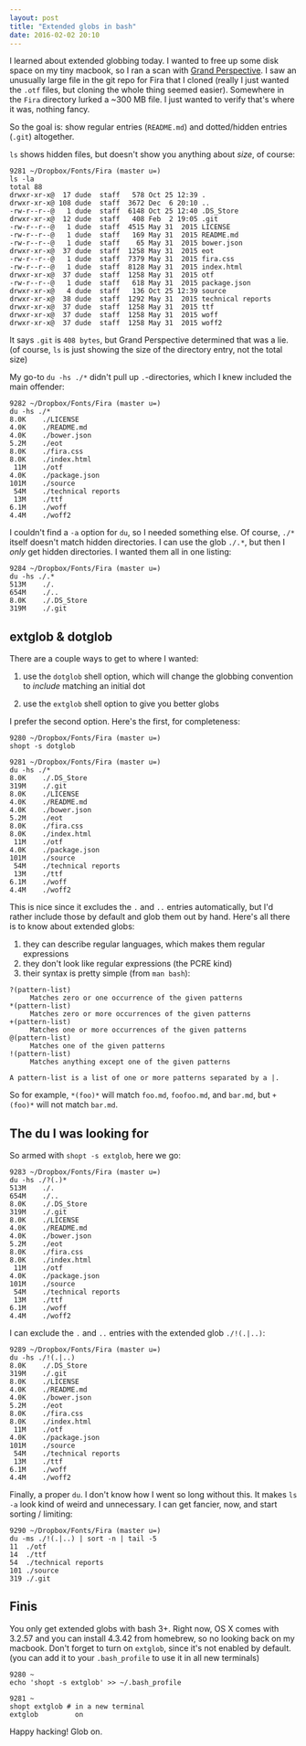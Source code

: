 ```yaml
---
layout: post
title: "Extended globs in bash"
date: 2016-02-02 20:10
---
```


I learned about extended globbing today.  I wanted to free up some disk space on my tiny macbook, so I ran a scan with [Grand Perspective](https://en.wikipedia.org/wiki/GrandPerspective).  I saw an unusually large file in the git repo for Fira that I cloned (really I just wanted the `.otf` files, but cloning the whole thing seemed easier).  Somewhere in the `Fira` directory lurked a ~300 MB file.  I just wanted to verify that's where it was, nothing fancy.

So the goal is: show regular entries (`README.md`) and dotted/hidden entries (`.git`) altogether.

`ls` shows hidden files, but doesn't show you anything about *size*, of course:

```text
9281 ~/Dropbox/Fonts/Fira (master u=)
ls -la
total 88
drwxr-xr-x@  17 dude  staff   578 Oct 25 12:39 .
drwxr-xr-x@ 108 dude  staff  3672 Dec  6 20:10 ..
-rw-r--r--@   1 dude  staff  6148 Oct 25 12:40 .DS_Store
drwxr-xr-x@  12 dude  staff   408 Feb  2 19:05 .git
-rw-r--r--@   1 dude  staff  4515 May 31  2015 LICENSE
-rw-r--r--@   1 dude  staff   169 May 31  2015 README.md
-rw-r--r--@   1 dude  staff    65 May 31  2015 bower.json
drwxr-xr-x@  37 dude  staff  1258 May 31  2015 eot
-rw-r--r--@   1 dude  staff  7379 May 31  2015 fira.css
-rw-r--r--@   1 dude  staff  8128 May 31  2015 index.html
drwxr-xr-x@  37 dude  staff  1258 May 31  2015 otf
-rw-r--r--@   1 dude  staff   618 May 31  2015 package.json
drwxr-xr-x@   4 dude  staff   136 Oct 25 12:39 source
drwxr-xr-x@  38 dude  staff  1292 May 31  2015 technical reports
drwxr-xr-x@  37 dude  staff  1258 May 31  2015 ttf
drwxr-xr-x@  37 dude  staff  1258 May 31  2015 woff
drwxr-xr-x@  37 dude  staff  1258 May 31  2015 woff2
```

It says `.git` is `408 bytes`, but Grand Perspective determined that was a lie. (of course, `ls` is just showing the size of the directory entry, not the total size)

My go-to `du -hs ./*` didn't pull up `.`-directories, which I knew included the main offender:

```text
9282 ~/Dropbox/Fonts/Fira (master u=)
du -hs ./*
8.0K    ./LICENSE
4.0K    ./README.md
4.0K    ./bower.json
5.2M    ./eot
8.0K    ./fira.css
8.0K    ./index.html
 11M    ./otf
4.0K    ./package.json
101M    ./source
 54M    ./technical reports
 13M    ./ttf
6.1M    ./woff
4.4M    ./woff2
```

I couldn't find a `-a` option for `du`, so I needed something else.  Of course, `./*` itself doesn't match hidden directories.  I can use the glob `./.*`, but then I *only* get hidden directories.  I wanted them all in one listing:

```text
9284 ~/Dropbox/Fonts/Fira (master u=)
du -hs ./.*
513M    ./.
654M    ./..
8.0K    ./.DS_Store
319M    ./.git
```

## extglob & dotglob

There are a couple ways to get to where I wanted:

1. use the `dotglob` shell option, which will change the globbing convention to *include* matching an initial dot

2. use the `extglob` shell option to give you better globs

I prefer the second option.  Here's the first, for completeness:

```text
9280 ~/Dropbox/Fonts/Fira (master u=)
shopt -s dotglob

9281 ~/Dropbox/Fonts/Fira (master u=)
du -hs ./*
8.0K    ./.DS_Store
319M    ./.git
8.0K    ./LICENSE
4.0K    ./README.md
4.0K    ./bower.json
5.2M    ./eot
8.0K    ./fira.css
8.0K    ./index.html
 11M    ./otf
4.0K    ./package.json
101M    ./source
 54M    ./technical reports
 13M    ./ttf
6.1M    ./woff
4.4M    ./woff2
```

This is nice since it excludes the `.` and `..` entries automatically, but I'd rather include those by default and glob them out by hand.  Here's all there is to know about extended globs:

1. they can describe regular languages, which makes them regular expressions
2. they don't look like regular expressions (the PCRE kind)
3. their syntax is pretty simple (from `man bash`):

```text
?(pattern-list)
     Matches zero or one occurrence of the given patterns
*(pattern-list)
     Matches zero or more occurrences of the given patterns
+(pattern-list)
     Matches one or more occurrences of the given patterns
@(pattern-list)
     Matches one of the given patterns
!(pattern-list)
     Matches anything except one of the given patterns

A pattern-list is a list of one or more patterns separated by a |.
```

So for example, `*(foo)*` will match `foo.md`, `foofoo.md`, and `bar.md`, but `+(foo)*` will not match `bar.md`.

## The du I was looking for

So armed with `shopt -s extglob`, here we go:

```text
9283 ~/Dropbox/Fonts/Fira (master u=)
du -hs ./?(.)*
513M    ./.
654M    ./..
8.0K    ./.DS_Store
319M    ./.git
8.0K    ./LICENSE
4.0K    ./README.md
4.0K    ./bower.json
5.2M    ./eot
8.0K    ./fira.css
8.0K    ./index.html
 11M    ./otf
4.0K    ./package.json
101M    ./source
 54M    ./technical reports
 13M    ./ttf
6.1M    ./woff
4.4M    ./woff2
```

I can exclude the `.` and `..` entries with the extended glob `./!(.|..)`:

```text
9289 ~/Dropbox/Fonts/Fira (master u=)
du -hs ./!(.|..)
8.0K    ./.DS_Store
319M    ./.git
8.0K    ./LICENSE
4.0K    ./README.md
4.0K    ./bower.json
5.2M    ./eot
8.0K    ./fira.css
8.0K    ./index.html
 11M    ./otf
4.0K    ./package.json
101M    ./source
 54M    ./technical reports
 13M    ./ttf
6.1M    ./woff
4.4M    ./woff2
```

Finally, a proper `du`.  I don't know how I went so long without this.  It makes `ls -a` look kind of weird and unnecessary.  I can get fancier, now, and start sorting / limiting:

```text
9290 ~/Dropbox/Fonts/Fira (master u=)
du -ms ./!(.|..) | sort -n | tail -5
11  ./otf
14  ./ttf
54  ./technical reports
101 ./source
319 ./.git
```

## Finis

You only get extended globs with bash 3+.  Right now, OS X comes with 3.2.57 and you can install 4.3.42 from homebrew, so no looking back on my macbook.  Don't forget to turn on `extglob`, since it's not enabled by default.  (you can add it to your `.bash_profile` to use it in all new terminals)

```text
9280 ~
echo 'shopt -s extglob' >> ~/.bash_profile
```

```text
9281 ~
shopt extglob # in a new terminal
extglob         on
```

Happy hacking!  Glob on.